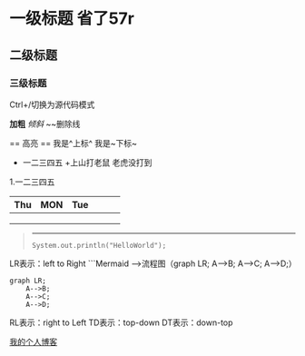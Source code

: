 # 一级标题 省了57r
## 二级标题
### 三级标题
Ctrl+/切换为源代码模式

**加粗**
*倾斜*
~~删除线

== 高亮 ==
我是^上标^
我是~下标~

+ 一二三四五
	+上山打老鼠
    	老虎没打到

1.一二三四五

| Thu  | MON  | Tue  |      |      |      |
| :--- | ---- | ---- | ---- | ---- | ---- |
|      |      |      |      |      |      |
|      |      |      |      |      |      |
|      |      |      |      |      |      |

> ---------------------
>
> `System.out.println("HelloWorld");`

LR表示：left to Right     ```Mermaid  ——>流程图（graph LR;
	A-->B;
	A-->C;
	A-->D;）

```mermaid
graph LR;
	A-->B;
	A-->C;
	A-->D;
```

RL表示：right to Left
TD表示：top-down
DT表示：down-top

[我的个人博客](https://www.cnblogs.com/fjh666/)